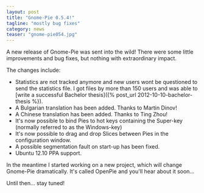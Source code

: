 ```yaml
---
layout: post
title: "Gnome-Pie 0.5.4!"
tagline: "mostly bug fixes"
category: news
teaser: "gnome-pie054.jpg"
---
```


A new release of Gnome-Pie was sent into the wild! There were some little improvements and bug fixes, but nothing with extraordinary impact.

<!--more-->

The changes include:

* Statistics are not tracked anymore and new users wont be questioned to send the statistics file. I got files by more than 150 users and was able to [write a successful Bachelor thesis]({% post_url 2012-10-10-bachelor-thesis %}).
* A Bulgarian translation has been added. Thanks to Martin Dinov!
* A Chinese translation has been added. Thanks to Ting Zhou!
* It's now possible to bind Pies to hot keys containing the Super-key (normally referred to as the Windows-key)
* It's now possible to drag and drop Slices between Pies in the configuration window.
* A possible segmentation fault on start-up has been fixed.
* Ubuntu 12.10 PPA support.

In the meantime I started working on a new project, which will change Gnome-Pie dramatically. It's called OpenPie and you'll hear about it soon...

Until then... stay tuned!
